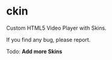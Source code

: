 # ckin
Custom HTML5 Video Player with Skins.

If you find any bug, please report.


Todo:
<strong>Add more Skins</strong>

